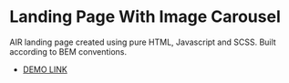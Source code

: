 # Landing Page With Image Carousel
AIR landing page created using pure HTML, Javascript and SCSS. 
Built according to BEM conventions.

- [DEMO LINK](https://Sergei-Nikolaienko.github.io/Air-landing-page/)
